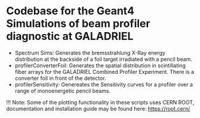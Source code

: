 # Codebase for the Geant4 Simulations of beam profiler diagnostic at GALADRIEL

- Spectrum Sims: Generates the bremsstrahlung X-Ray energy distribution at the backside of a foil target irradiated with                   a pencil beam.
- profilerConverterFoil: Generates the spatial distribution in scintillating fiber arrays for the GALADRIEL Combined                               Profiler Experiment. There is a converter foil in front of the detector.
- profilerSensitivity: Genereates the Sensitivity curves for a profiler over a range of monoenergetic pencil beams.

!!! Note: Some of the plotting functionality in these scripts uses CERN ROOT, documentation and installation guide may be found here: https://root.cern/ 
